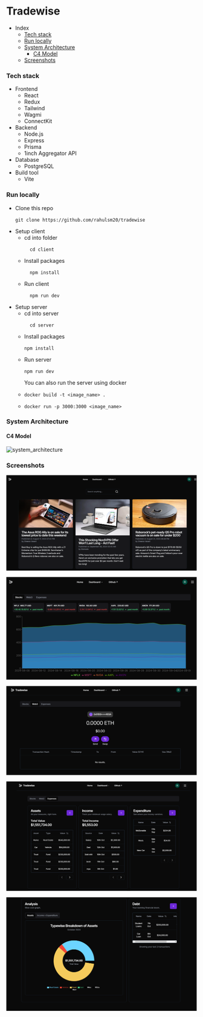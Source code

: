 # Tradewise

- Index
  - [Tech stack](#tech-stack)
  - [Run locally](#run-locally)
  - [System Architecture](#system-architecture)
    - [C4 Model](#c4-model)
  - [Screenshots](#screenshots)

### Tech stack

- Frontend
  - React
  - Redux
  - Tailwind
  - Wagmi
  - ConnectKit
- Backend
  - Node.js
  - Express
  - Prisma
  - 1inch Aggregator API
- Database
  - PostgreSQL
- Build tool
  - Vite

### Run locally

- Clone this repo
  ```
  git clone https://github.com/rahulsm20/tradewise
  ```
- Setup client
  - cd into folder
    ```
      cd client
    ```
  - Install packages
    ```
      npm install
    ```
  - Run client
    ```
      npm run dev
    ```
- Setup server
  - cd into server
    ```
      cd server
    ```
  - Install packages
    ```
    npm install
    ```
  - Run server
    ```
    npm run dev
    ```
    You can also run the server using docker
  - ```
    docker build -t <image_name> .
    ```
  - ```
    docker run -p 3000:3000 <image_name>
    ```

### System Architecture

#### C4 Model

![system_architecture](https://github.com/rahulsm20/mikesCarRental/assets/77540672/043a2fd8-f18d-4ad0-a0dc-16c6435f4f5b)

### Screenshots

![News](./client/public/home.PNG)

![Dashboard](./client/public/dark-stocks.PNG)

![Web3](./client/public/web3_dark.PNG)

![Expense](./client/public/expenses.PNG)

![Expense2](./client/public/expenses2.PNG)
